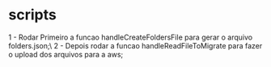 # scripts

1 - Rodar Primeiro a funcao handleCreateFoldersFile para gerar o arquivo folders.json;\ 
2 - Depois rodar a funcao handleReadFileToMigrate para fazer o upload dos arquivos para a aws;

